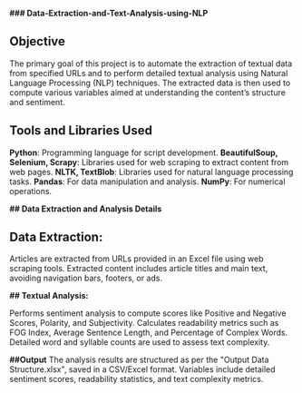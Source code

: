 **### Data-Extraction-and-Text-Analysis-using-NLP**
## Objective
The primary goal of this project is to automate the extraction of textual data from specified URLs and to perform detailed textual analysis using Natural Language Processing (NLP) techniques. The extracted data is then used to compute various variables aimed at understanding the content’s structure and sentiment.
## Tools and Libraries Used
**Python**: Programming language for script development.
**BeautifulSoup, Selenium, Scrapy**: Libraries used for web scraping to extract content from web pages.
**NLTK, TextBlob**: Libraries used for natural language processing tasks.
**Pandas**: For data manipulation and analysis.
**NumPy**: For numerical operations.

**## Data Extraction and Analysis Details**
## Data Extraction:

Articles are extracted from URLs provided in an Excel file using web scraping tools.
Extracted content includes article titles and main text, avoiding navigation bars, footers, or ads.

**## Textual Analysis:**

Performs sentiment analysis to compute scores like Positive and Negative Scores, Polarity, and Subjectivity.
Calculates readability metrics such as FOG Index, Average Sentence Length, and Percentage of Complex Words.
Detailed word and syllable counts are used to assess text complexity.

**##Output**
The analysis results are structured as per the "Output Data Structure.xlsx", saved in a CSV/Excel format.
Variables include detailed sentiment scores, readability statistics, and text complexity metrics.
